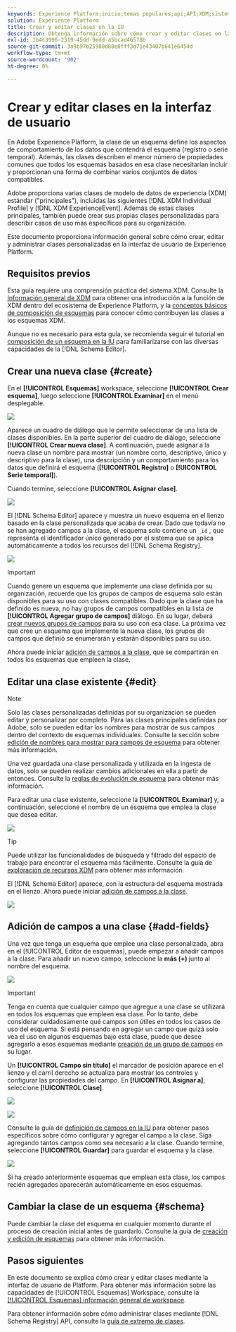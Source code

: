 ```yaml
---
keywords: Experience Platform;inicio;temas populares;api;API;XDM;sistema XDM;modelo de datos de experiencia;modelo de datos;ui;espacio de trabajo;clase;clases;
solution: Experience Platform
title: Crear y editar clases en la IU
description: Obtenga información sobre cómo crear y editar clases en la interfaz de usuario de Experience Platform.
exl-id: 1b4c3996-2319-45dd-9edd-a5bcad46578b
source-git-commit: 3a9b97b25980d88e0fff3d71e43407b641e6454d
workflow-type: tm+mt
source-wordcount: '902'
ht-degree: 0%

---
```


# Crear y editar clases en la interfaz de usuario

En Adobe Experience Platform, la clase de un esquema define los aspectos de comportamiento de los datos que contendrá el esquema (registro o serie temporal). Además, las clases describen el menor número de propiedades comunes que todos los esquemas basados en esa clase necesitarían incluir y proporcionan una forma de combinar varios conjuntos de datos compatibles.

Adobe proporciona varias clases de modelo de datos de experiencia (XDM) estándar (&quot;principales&quot;), incluidas las siguientes [!DNL XDM Individual Profile] y [!DNL XDM ExperienceEvent]. Además de estas clases principales, también puede crear sus propias clases personalizadas para describir casos de uso más específicos para su organización.

Este documento proporciona información general sobre cómo crear, editar y administrar clases personalizadas en la interfaz de usuario de Experience Platform.

## Requisitos previos

Esta guía requiere una comprensión práctica del sistema XDM. Consulte la [Información general de XDM](../../home.md) para obtener una introducción a la función de XDM dentro del ecosistema de Experience Platform, y la [conceptos básicos de composición de esquemas](../../schema/composition.md) para conocer cómo contribuyen las clases a los esquemas XDM.

Aunque no es necesario para esta guía, se recomienda seguir el tutorial en [composición de un esquema en la IU](../../tutorials/create-schema-ui.md) para familiarizarse con las diversas capacidades de la [!DNL Schema Editor].

## Crear una nueva clase {#create}

En el **[!UICONTROL Esquemas]** workspace, seleccione **[!UICONTROL Crear esquema]**, luego seleccione **[!UICONTROL Examinar]** en el menú desplegable.

![](../../images/ui/resources/classes/browse-classes.png)

Aparece un cuadro de diálogo que le permite seleccionar de una lista de clases disponibles. En la parte superior del cuadro de diálogo, seleccione **[!UICONTROL Crear nueva clase]**. A continuación, puede asignar a la nueva clase un nombre para mostrar (un nombre corto, descriptivo, único y descriptivo para la clase), una descripción y un comportamiento para los datos que definirá el esquema (**[!UICONTROL Registro]** o **[!UICONTROL Serie temporal]**).

Cuando termine, seleccione **[!UICONTROL Asignar clase]**.

![](../../images/ui/resources/classes/class-details.png)

El [!DNL Schema Editor] aparece y muestra un nuevo esquema en el lienzo basado en la clase personalizada que acaba de crear. Dado que todavía no se han agregado campos a la clase, el esquema solo contiene un `_id` , que representa el identificador único generado por el sistema que se aplica automáticamente a todos los recursos del [!DNL Schema Registry].

![](../../images/ui/resources/classes/schema.png)

>[!IMPORTANT]
>
>Cuando genere un esquema que implemente una clase definida por su organización, recuerde que los grupos de campos de esquema solo están disponibles para su uso con clases compatibles. Dado que la clase que ha definido es nueva, no hay grupos de campos compatibles en la lista de **[!UICONTROL Agregar grupo de campos]** diálogo. En su lugar, deberá [crear nuevos grupos de campos](./field-groups.md#create) para su uso con esa clase. La próxima vez que cree un esquema que implemente la nueva clase, los grupos de campos que definió se enumerarán y estarán disponibles para su uso.

Ahora puede iniciar [adición de campos a la clase](#add-fields), que se compartirán en todos los esquemas que empleen la clase.

## Editar una clase existente {#edit}

>[!NOTE]
>
>Solo las clases personalizadas definidas por su organización se pueden editar y personalizar por completo. Para las clases principales definidas por Adobe, solo se pueden editar los nombres para mostrar de sus campos dentro del contexto de esquemas individuales. Consulte la sección sobre [edición de nombres para mostrar para campos de esquema](./schemas.md#display-names) para obtener más información.
>
>Una vez guardada una clase personalizada y utilizada en la ingesta de datos, solo se pueden realizar cambios adicionales en ella a partir de entonces. Consulte la [reglas de evolución de esquema](../../schema/composition.md#evolution) para obtener más información.

Para editar una clase existente, seleccione la **[!UICONTROL Examinar]** y, a continuación, seleccione el nombre de un esquema que emplea la clase que desea editar.

![](../../images/ui/resources/classes/select-for-edit.png)

>[!TIP]
>
>Puede utilizar las funcionalidades de búsqueda y filtrado del espacio de trabajo para encontrar el esquema más fácilmente. Consulte la guía de [exploración de recursos XDM](../explore.md) para obtener más información.

El [!DNL Schema Editor] aparece, con la estructura del esquema mostrada en el lienzo. Ahora puede iniciar [adición de campos a la clase](#add-fields).

![](../../images/ui/resources/classes/edit.png)

## Adición de campos a una clase {#add-fields}

Una vez que tenga un esquema que emplee una clase personalizada, abra en el [!UICONTROL Editor de esquemas], puede empezar a añadir campos a la clase. Para añadir un nuevo campo, seleccione la **más (+)** junto al nombre del esquema.

![](../../images/ui/resources/classes/add-field.png)

>[!IMPORTANT]
>
>Tenga en cuenta que cualquier campo que agregue a una clase se utilizará en todos los esquemas que empleen esa clase. Por lo tanto, debe considerar cuidadosamente qué campos son útiles en todos los casos de uso del esquema. Si está pensando en agregar un campo que quizá solo vea el uso en algunos esquemas bajo esta clase, puede que desee agregarlo a esos esquemas mediante [creación de un grupo de campos](./field-groups.md#create) en su lugar.

Un **[!UICONTROL Campo sin título]** el marcador de posición aparece en el lienzo y el carril derecho se actualiza para mostrar los controles y configurar las propiedades del campo. En **[!UICONTROL Asignar a]**, seleccione **[!UICONTROL Clase]**.

![](../../images/ui/resources/classes/assign-to-class.png)

![](../../images/ui/resources/classes/assign-to-class.png)

Consulte la guía de [definición de campos en la IU](../fields/overview.md#define) para obtener pasos específicos sobre cómo configurar y agregar el campo a la clase. Siga agregando tantos campos como sea necesario a la clase. Cuando termine, seleccione **[!UICONTROL Guardar]** para guardar el esquema y la clase.

![](../../images/ui/resources/classes/save.png)

Si ha creado anteriormente esquemas que emplean esta clase, los campos recién agregados aparecerán automáticamente en esos esquemas.

## Cambiar la clase de un esquema {#schema}

Puede cambiar la clase del esquema en cualquier momento durante el proceso de creación inicial antes de guardarlo. Consulte la guía de [creación y edición de esquemas](./schemas.md#change-class) para obtener más información.

## Pasos siguientes

En este documento se explica cómo crear y editar clases mediante la interfaz de usuario de Platform. Para obtener más información sobre las capacidades de [!UICONTROL Esquemas] Workspace, consulte la [[!UICONTROL Esquemas] información general de workspace](../overview.md).

Para obtener información sobre cómo administrar clases mediante [!DNL Schema Registry] API, consulte la [guía de extremo de clases](../../api/classes.md).
